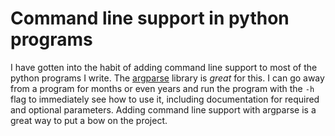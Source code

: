 # Command line support in python programs
I have gotten into the habit of adding command line support to most of the python programs I write. The [argparse](https://docs.python.org/3/library/argparse.html) library is _great_ for this. I can go away from a program for months or even years and run the program with the `-h` flag to immediately see how to use it, including documentation for required and optional parameters. Adding command line support with argparse is a great way to put a bow on the project. 



